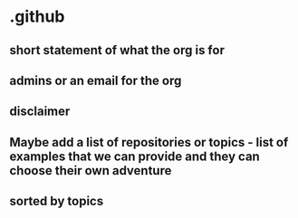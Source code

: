 # .github
## short statement of what the org is for
## admins or an email for the org
## disclaimer

## Maybe add a list of repositories or topics - list of examples that we can provide and they can choose their own adventure
## sorted by topics
